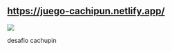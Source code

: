 ## https://juego-cachipun.netlify.app/

![](https://user-images.githubusercontent.com/68760595/128657506-ed83c8f4-b6f8-4d9f-a3a2-40a6e1d85fb6.PNG)

desafio cachupin
